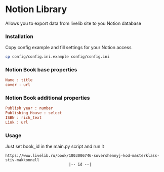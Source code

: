 # Notion Library

Allows you to export data from livelib site to you Notion database


### Installation

Copy config example and fill settings for your Notion access

```bash
cp config/config.ini.example config/config.ini
```

### Notion Book base properties

```ini
Name : title
cover : url
```

### Notion Book additional properties

```ini
Publish year : number
Publishing House : select
ISBN : rich_text
Link : url
```

### Usage

Just set book_id in the main.py script and run it

```regexp
https://www.livelib.ru/book/1003006746-sovershennyj-kod-masterklass-stiv-makkonnell
                            |-- id --|
```